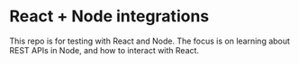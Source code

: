 # React + Node integrations

This repo is for testing with React and Node. The focus is on learning about REST APIs in Node, and how to interact with React.
